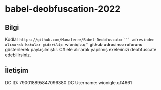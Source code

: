 # babel-deobfuscation-2022

## Bilgi
Kodlar ``https://github.com/Manaferre/Babel-Deobfuscator``` adresinden alınarak hatalar giderilip ``wioniqle.q`` github adresinde referans gösterilerek paylaşılmıştır.
C# ele alınarak yapılmış exelerinizi deobfuscate edebilirsiniz.

## İletişim
DC ID: 790018895847096380
DC Username: wioniqle.q#4661
